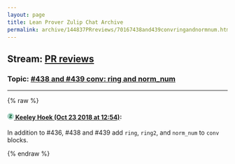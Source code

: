 ```yaml
---
layout: page
title: Lean Prover Zulip Chat Archive 
permalink: archive/144837PRreviews/70167438and439convringandnormnum.html
---
```


## Stream: [PR reviews](index.html)
### Topic: [#438 and #439 conv: ring and norm_num](70167438and439convringandnormnum.html)

---


{% raw %}
#### [![Click to go to Zulip](../../assets/img/zulip2.png) Keeley Hoek (Oct 23 2018 at 12:54)](https://leanprover.zulipchat.com/#narrow/stream/144837-PR%20reviews/topic/%23438%20and%20%23439%20conv%3A%20ring%20and%20norm_num/near/136329762):
In addition to #436, #438 and #439 add `ring`, `ring2`, and `norm_num` to `conv` blocks.


{% endraw %}
